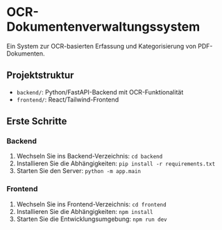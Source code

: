 # OCR-Dokumentenverwaltungssystem

Ein System zur OCR-basierten Erfassung und Kategorisierung von PDF-Dokumenten.

## Projektstruktur

- `backend/`: Python/FastAPI-Backend mit OCR-Funktionalität
- `frontend/`: React/Tailwind-Frontend

## Erste Schritte

### Backend

1. Wechseln Sie ins Backend-Verzeichnis: `cd backend`
2. Installieren Sie die Abhängigkeiten: `pip install -r requirements.txt`
3. Starten Sie den Server: `python -m app.main`

### Frontend

1. Wechseln Sie ins Frontend-Verzeichnis: `cd frontend`
2. Installieren Sie die Abhängigkeiten: `npm install`
3. Starten Sie die Entwicklungsumgebung: `npm run dev`
